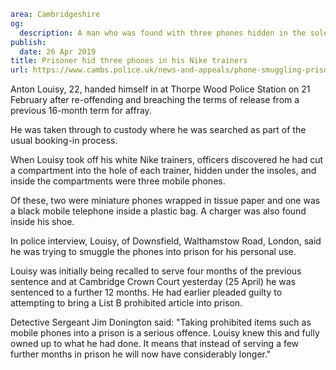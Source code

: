 ```yaml
area: Cambridgeshire
og:
  description: A man who was found with three phones hidden in the soles of his trainers as he was being recalled to prison has been jailed for an additional year.
publish:
  date: 26 Apr 2019
title: Prisoner hid three phones in his Nike trainers
url: https://www.cambs.police.uk/news-and-appeals/phone-smuggling-prisoner-sentenced
```

Anton Louisy, 22, handed himself in at Thorpe Wood Police Station on 21 February after re-offending and breaching the terms of release from a previous 16-month term for affray.

He was taken through to custody where he was searched as part of the usual booking-in process.

When Louisy took off his white Nike trainers, officers discovered he had cut a compartment into the hole of each trainer, hidden under the insoles, and inside the compartments were three mobile phones.

Of these, two were miniature phones wrapped in tissue paper and one was a black mobile telephone inside a plastic bag. A charger was also found inside his shoe.

In police interview, Louisy, of Downsfield, Walthamstow Road, London, said he was trying to smuggle the phones into prison for his personal use.

Louisy was initially being recalled to serve four months of the previous sentence and at Cambridge Crown Court yesterday (25 April) he was sentenced to a further 12 months. He had earlier pleaded guilty to attempting to bring a List B prohibited article into prison.

Detective Sergeant Jim Donington said: "Taking prohibited items such as mobile phones into a prison is a serious offence. Louisy knew this and fully owned up to what he had done. It means that instead of serving a few further months in prison he will now have considerably longer."
